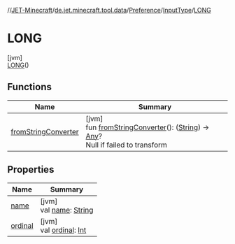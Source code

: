 //[JET-Minecraft](../../../../../index.md)/[de.jet.minecraft.tool.data](../../../index.md)/[Preference](../../index.md)/[InputType](../index.md)/[LONG](index.md)

# LONG

[jvm]\
[LONG](index.md)()

## Functions

| Name | Summary |
|---|---|
| [fromStringConverter](../from-string-converter.md) | [jvm]<br>fun [fromStringConverter](../from-string-converter.md)(): ([String](https://kotlinlang.org/api/latest/jvm/stdlib/kotlin/-string/index.html)) -&gt; [Any](https://kotlinlang.org/api/latest/jvm/stdlib/kotlin/-any/index.html)?<br>Null if failed to transform |

## Properties

| Name | Summary |
|---|---|
| [name](../../../../de.jet.minecraft.tool.input/-keyboard/-type/-a-n-y/index.md#-372974862%2FProperties%2F-726029290) | [jvm]<br>val [name](../../../../de.jet.minecraft.tool.input/-keyboard/-type/-a-n-y/index.md#-372974862%2FProperties%2F-726029290): [String](https://kotlinlang.org/api/latest/jvm/stdlib/kotlin/-string/index.html) |
| [ordinal](../../../../de.jet.minecraft.tool.input/-keyboard/-type/-a-n-y/index.md#-739389684%2FProperties%2F-726029290) | [jvm]<br>val [ordinal](../../../../de.jet.minecraft.tool.input/-keyboard/-type/-a-n-y/index.md#-739389684%2FProperties%2F-726029290): [Int](https://kotlinlang.org/api/latest/jvm/stdlib/kotlin/-int/index.html) |
